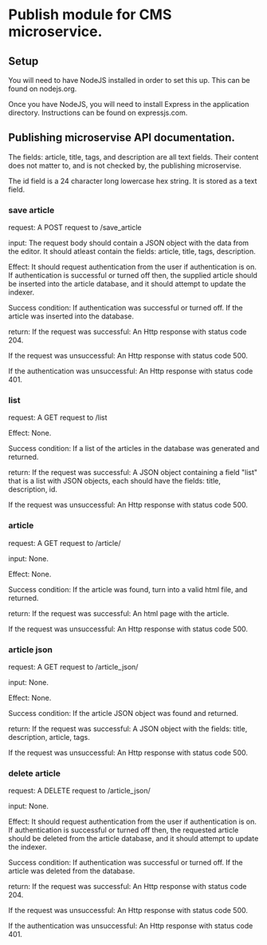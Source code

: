 # Publish module for CMS microservice.



## Setup

You will need to have NodeJS installed in order to set this up. This can be found on nodejs.org.

Once you have NodeJS, you will need to install Express in the application directory. Instructions can be found on expressjs.com.



## Publishing microservise API documentation.

The fields: article, title, tags, and description are all text fields.
Their content does not matter to, and is not checked by, the publishing microservise.

The id field is a 24 character long lowercase hex string.
It is stored as a text field.


### save article

request:
A POST request to /save_article

input:
The request body should contain a JSON object with the data from the editor.
It should atleast contain the fields: article, title, tags, description.

Effect:
It should request authentication from the user if authentication is on.
If authentication is successful or turned off then,
the supplied article should be inserted into the article database,
and it should attempt to update the indexer.

Success condition:
If authentication was successful or turned off.
If the article was inserted into the database.

return:
If the request was successful:
An Http response with status code 204.

If the request was unsuccessful:
An Http response with status code 500.

If the authentication was unsuccessful:
An Http response with status code 401.



### list

request:
A GET request to /list

Effect:
None.

Success condition:
If a list of the articles in the database was generated and returned. 

return:
If the request was successful:
A JSON object containing a field "list" that is a list with JSON objects,
each should have the fields: title, description, id.

If the request was unsuccessful:
An Http response with status code 500.


### article

request:
A GET request to /article/<id>

input:
None.

Effect:
None.

Success condition:
If the article was found, turn into a valid html file, and returned.

return:
If the request was successful:
An html page with the article.

If the request was unsuccessful:
An Http response with status code 500.


### article json

request:
A GET request to /article_json/<id>

input:
None.

Effect:
None.

Success condition:
If the article JSON object was found and returned.

return:
If the request was successful:
A JSON object with the fields: title, description, article, tags.

If the request was unsuccessful:
An Http response with status code 500.


### delete article

request:
A DELETE request to /article_json/<id>

input:
None.

Effect:
It should request authentication from the user if authentication is on.
If authentication is successful or turned off then,
the requested article should be deleted from the article database,
and it should attempt to update the indexer.

Success condition:
If authentication was successful or turned off.
If the article was deleted from the database.

return:
If the request was successful:
An Http response with status code 204.

If the request was unsuccessful:
An Http response with status code 500.

If the authentication was unsuccessful:
An Http response with status code 401.